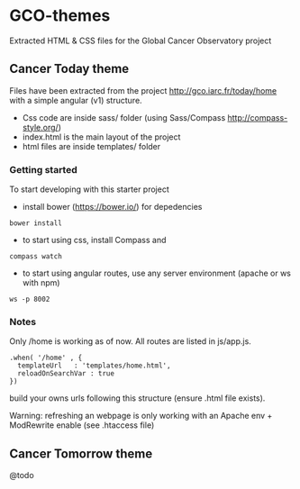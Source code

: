 # GCO-themes
Extracted HTML &amp; CSS files for the Global Cancer Observatory project

## Cancer Today theme
Files have been extracted from the project http://gco.iarc.fr/today/home with a simple angular (v1) structure. 
* Css code are inside sass/ folder (using Sass/Compass http://compass-style.org/) 
* index.html is the main layout of the project
* html files are inside templates/ folder

### Getting started
To start developing with this starter project
* install bower (https://bower.io/) for depedencies
```
bower install
```
* to start using css, install Compass and
```
compass watch
```
* to start using angular routes, use any server environment (apache or ws with npm)
```
ws -p 8002
```
### Notes
Only /home is working as of now. All routes are listed in js/app.js. 
```
.when( '/home' , {
  templateUrl	: 'templates/home.html', 
  reloadOnSearchVar : true
})
```
build your owns urls following this structure (ensure .html file exists). 

Warning: refreshing an webpage is only working with an Apache env + ModRewrite enable (see .htaccess file)

## Cancer Tomorrow theme
@todo
